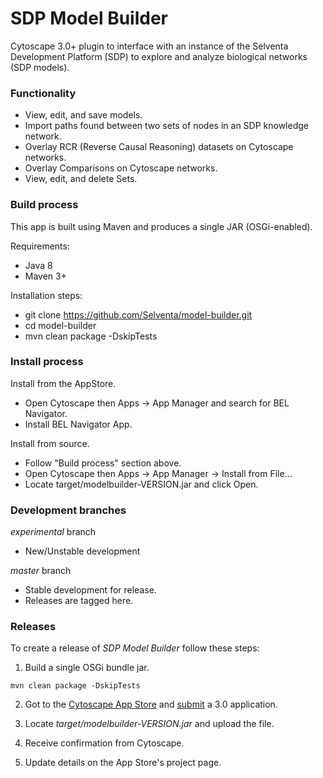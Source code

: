 SDP Model Builder
=================

Cytoscape 3.0+ plugin to interface with an instance of the Selventa Development Platform (SDP) to explore and analyze biological networks (SDP models).

### Functionality

- View, edit, and save models.
- Import paths found between two sets of nodes in an SDP knowledge network.
- Overlay RCR (Reverse Causal Reasoning) datasets on Cytoscape networks.
- Overlay Comparisons on Cytoscape networks.
- View, edit, and delete Sets.

### Build process

This app is built using Maven and produces a single JAR (OSGi-enabled).

Requirements:

- Java 8
- Maven 3+

Installation steps:

- git clone https://github.com/Selventa/model-builder.git
- cd model-builder
- mvn clean package -DskipTests

### Install process

Install from the AppStore.

- Open Cytoscape then Apps → App Manager and search for BEL Navigator.
- Install BEL Navigator App.

Install from source.

- Follow "Build process" section above.
- Open Cytoscape then Apps → App Manager → Install from File...
- Locate target/modelbuilder-VERSION.jar and click Open.

### Development branches

*experimental* branch

- New/Unstable development

*master* branch

- Stable development for release.
- Releases are tagged here.

### Releases

To create a release of *SDP Model Builder* follow these steps:

1. Build a single OSGi bundle jar.

  `mvn clean package -DskipTests`

2. Got to the [Cytoscape App Store][Cytoscape App Store] and [submit][submit] a 3.0 application.

3. Locate *target/modelbuilder-VERSION.jar* and upload the file.
4. Receive confirmation from Cytoscape.
5. Update details on the App Store's project page.

[Cytoscape App Store]: http://apps.cytoscape.org/
[submit]:              http://apps.cytoscape.org/submit_app/
